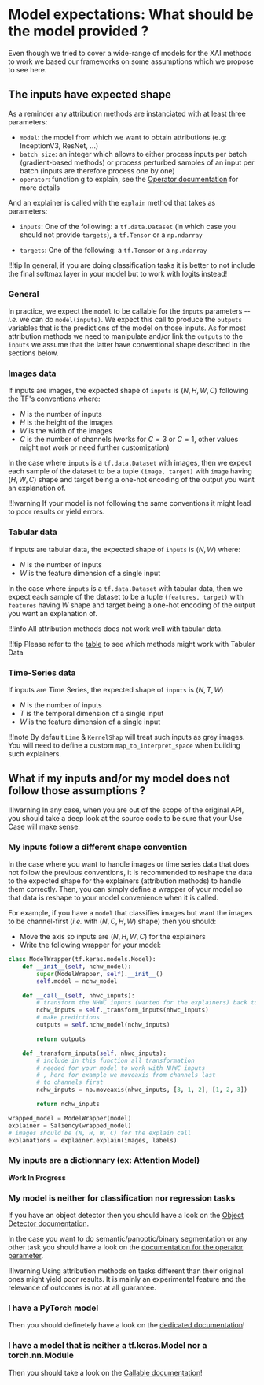 # Model expectations: What should be the model provided ?

Even though we tried to cover a wide-range of models for the XAI methods to work we based our frameworks on some assumptions which we propose to see here.

## The inputs have expected shape

As a reminder any attribution methods are instanciated with at least three parameters:

- `model`: the model from which we want to obtain attributions (e.g: InceptionV3, ResNet, ...)
- `batch_size`: an integer which allows to either process inputs per batch (gradient-based methods) or process perturbed samples of an input per batch (inputs are therefore process one by one)
- `operator`: function g to explain, see the [Operator documentation](../operator/) for more details

And an explainer is called with the `explain` method that takes as parameters:

- `inputs`: One of the following: a `tf.data.Dataset` (in which case you should not provide `targets`), a `tf.Tensor` or a `np.ndarray`

- `targets`: One of the following: a `tf.Tensor` or a `np.ndarray`

!!!tip
    In general, if you are doing classification tasks it is better to not include the final softmax layer in your model but to work with logits instead!

### General

In practice, we expect the `model` to be callable for the `inputs` parameters -- *i.e.* we can do `model(inputs)`. We expect this call to produce the `outputs` variables that is the predictions of the model on those inputs. As for most attribution methods we need to manipulate and/or link the `outputs` to the `inputs`  we assume that the latter have conventional shape described in the sections below.

### Images data

If inputs are images, the expected shape of `inputs` is $(N, H, W, C)$ following the TF's conventions where:

- $N$ is the number of inputs
- $H$ is the height of the images
- $W$ is the width of the images
- $C$ is the number of channels (works for $C=3$ or $C=1$, other values might not work or need further customization)

In the case where `inputs` is a `tf.data.Dataset` with images, then we expect each sample of the dataset to be a tuple `(image, target)` with `image` having $(H, W, C)$ shape and target being a one-hot encoding of the output you want an explanation of.

!!!warning
    If your model is not following the same conventions it might lead to poor results or yield errors.

### Tabular data

If inputs are tabular data, the expected shape of `inputs` is $(N, W)$ where:

- $N$ is the number of inputs
- $W$ is the feature dimension of a single input

In the case where `inputs` is a `tf.data.Dataset` with tabular data, then we expect each sample of the dataset to be a tuple `(features, target)` with `features` having $W$ shape and target being a one-hot encoding of the output you want an explanation of.

!!!info
    All attribution methods does not work well with tabular data.

!!!tip
    Please refer to the [table](../../../#whats-included) to see which methods might work with Tabular Data

### Time-Series data

If inputs are Time Series, the expected shape of `inputs` is $(N, T, W)$

- $N$ is the number of inputs
- $T$ is the temporal dimension of a single input
- $W$ is the feature dimension of a single input

!!!note
    By default `Lime` & `KernelShap` will treat such inputs as grey images. You will need to define a custom `map_to_interpret_space` when building such explainers.

## What if my inputs and/or my model does not follow those assumptions ?

!!!warning
    In any case, when you are out of the scope of the original API, you should take a deep look at the source code to be sure that your Use Case will make sense.

### My inputs follow a different shape convention
In the case where you want to handle images or time series data that does not follow the previous conventions, it is recommended to reshape the data to the expected shape for the explainers (attribution methods) to handle them correctly. Then, you can simply define a wrapper of your model so that data is reshape to your model convenience when it is called.

For example, if you have a `model` that classifies images but want the images to be channel-first (*i.e.* with $(N, C, H, W)$ shape) then you should:

- Move the axis so inputs are $(N, H, W, C)$ for the explainers
- Write the following wrapper for your model:

```python
class ModelWrapper(tf.keras.models.Model):
    def __init__(self, nchw_model):
        super(ModelWrapper, self).__init__()
        self.model = nchw_model

    def __call__(self, nhwc_inputs):
        # transform the NHWC inputs (wanted for the explainers) back to NCHW inputs
        nchw_inputs = self._transform_inputs(nhwc_inputs)
        # make predictions
        outputs = self.nchw_model(nchw_inputs)

        return outputs

    def _transform_inputs(self, nhwc_inputs):
        # include in this function all transformation
        # needed for your model to work with NHWC inputs
        # , here for example we moveaxis from channels last
        # to channels first
        nchw_inputs = np.moveaxis(nhwc_inputs, [3, 1, 2], [1, 2, 3])

        return nchw_inputs

wrapped_model = ModelWrapper(model)
explainer = Saliency(wrapped_model)
# images should be (N, H, W, C) for the explain call
explanations = explainer.explain(images, labels)
```

### My inputs are a dictionnary (ex: Attention Model)

**Work In Progress**

### My model is neither for classification nor regression tasks

If you have an object detector then you should have a look on the [Object Detector documentation](../object_detector/).

In the case you want to do semantic/panoptic/binary segmentation or any other task you should have a look on the [documentation for the operator parameter](../operator/).

!!!warning
    Using attribution methods on tasks different than their original ones might yield poor results. It is mainly an experimental feature and the relevance of outcomes is not at all guarantee.
 
### I have a PyTorch model

Then you should definetely have a look on the [dedicated documentation](../../../pytorch/)!

### I have a model that is neither a tf.keras.Model nor a torch.nn.Module

Then you should take a look on the [Callable documentation](../../../callable/)!
